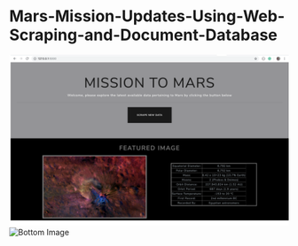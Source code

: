 # Mars-Mission-Updates-Using-Web-Scraping-and-Document-Database

![Top Image](final%20result%20images/1%20-%20top%20of%20page.png)
![Bottom Image](final%20result%20images/2-bottomofpage.png)
